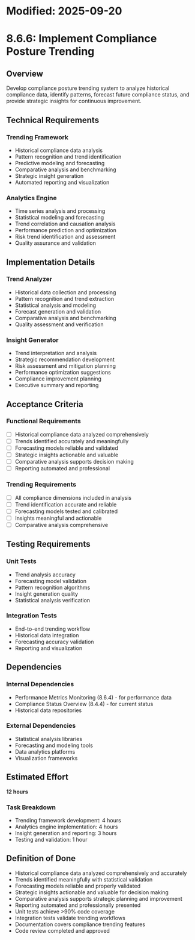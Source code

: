 # Modified: 2025-09-20

# 8.6.6: Implement Compliance Posture Trending

## Overview
Develop compliance posture trending system to analyze historical compliance data, identify patterns, forecast future compliance status, and provide strategic insights for continuous improvement.

## Technical Requirements

### Trending Framework
- Historical compliance data analysis
- Pattern recognition and trend identification
- Predictive modeling and forecasting
- Comparative analysis and benchmarking
- Strategic insight generation
- Automated reporting and visualization

### Analytics Engine
- Time series analysis and processing
- Statistical modeling and forecasting
- Trend correlation and causation analysis
- Performance prediction and optimization
- Risk trend identification and assessment
- Quality assurance and validation

## Implementation Details

### Trend Analyzer
- Historical data collection and processing
- Pattern recognition and trend extraction
- Statistical analysis and modeling
- Forecast generation and validation
- Comparative analysis and benchmarking
- Quality assessment and verification

### Insight Generator
- Trend interpretation and analysis
- Strategic recommendation development
- Risk assessment and mitigation planning
- Performance optimization suggestions
- Compliance improvement planning
- Executive summary and reporting

## Acceptance Criteria

### Functional Requirements
- [ ] Historical compliance data analyzed comprehensively
- [ ] Trends identified accurately and meaningfully
- [ ] Forecasting models reliable and validated
- [ ] Strategic insights actionable and valuable
- [ ] Comparative analysis supports decision making
- [ ] Reporting automated and professional

### Trending Requirements
- [ ] All compliance dimensions included in analysis
- [ ] Trend identification accurate and reliable
- [ ] Forecasting models tested and calibrated
- [ ] Insights meaningful and actionable
- [ ] Comparative analysis comprehensive

## Testing Requirements

### Unit Tests
- Trend analysis accuracy
- Forecasting model validation
- Pattern recognition algorithms
- Insight generation quality
- Statistical analysis verification

### Integration Tests
- End-to-end trending workflow
- Historical data integration
- Forecasting accuracy validation
- Reporting and visualization

## Dependencies

### Internal Dependencies
- Performance Metrics Monitoring (8.6.4) - for performance data
- Compliance Status Overview (8.4.4) - for current status
- Historical data repositories

### External Dependencies
- Statistical analysis libraries
- Forecasting and modeling tools
- Data analytics platforms
- Visualization frameworks

## Estimated Effort
**12 hours**

### Task Breakdown
- Trending framework development: 4 hours
- Analytics engine implementation: 4 hours
- Insight generation and reporting: 3 hours
- Testing and validation: 1 hour

## Definition of Done
- Historical compliance data analyzed comprehensively and accurately
- Trends identified meaningfully with statistical validation
- Forecasting models reliable and properly validated
- Strategic insights actionable and valuable for decision making
- Comparative analysis supports strategic planning and improvement
- Reporting automated and professionally presented
- Unit tests achieve >90% code coverage
- Integration tests validate trending workflows
- Documentation covers compliance trending features
- Code review completed and approved
